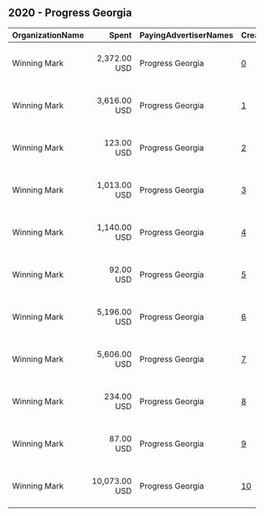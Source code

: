 ## 2020 - Progress Georgia 
|OrganizationName|Spent|PayingAdvertiserNames|CreativeUrls|Impressions|Genders|AgeBrackets|CountryCodes|BillingAddresses|CandidateBallotInformation|
|:---|---:|:---|:---|---:|:---|:---|:---|:---|:---|
|Winning Mark|2,372.00 USD|Progress Georgia|[0](https://www.snap.com/political-ads/asset/0a9e8f3b4988ba5617c2c654df00ec370fa77883488b3370a0cbb30cd2466faf?mediaType=mp4)|216,560||18+|united states|"1220 SW Morrison St Suite 910,,Portland ,97205,US"||
|Winning Mark|3,616.00 USD|Progress Georgia|[1](https://www.snap.com/political-ads/asset/64bcbc955733911b51fdcf777c0770f94e0f854bd9987169d368686887270fcc?mediaType=mp4)|385,781||18+|united states|"1220 SW Morrison St Suite 910,,Portland ,97205,US"||
|Winning Mark|123.00 USD|Progress Georgia|[2](https://www.snap.com/political-ads/asset/0a9e8f3b4988ba5617c2c654df00ec370fa77883488b3370a0cbb30cd2466faf?mediaType=mp4)|13,758||18+|united states|"1220 SW Morrison St Suite 910,,Portland ,97205,US"||
|Winning Mark|1,013.00 USD|Progress Georgia|[3](https://www.snap.com/political-ads/asset/0a9e8f3b4988ba5617c2c654df00ec370fa77883488b3370a0cbb30cd2466faf?mediaType=mp4)|109,100||18+|united states|"1220 SW Morrison St Suite 910,,Portland ,97205,US"||
|Winning Mark|1,140.00 USD|Progress Georgia|[4](https://www.snap.com/political-ads/asset/0a9e8f3b4988ba5617c2c654df00ec370fa77883488b3370a0cbb30cd2466faf?mediaType=mp4)|129,400||18+|united states|"1220 SW Morrison St Suite 910,,Portland ,97205,US"||
|Winning Mark|92.00 USD|Progress Georgia|[5](https://www.snap.com/political-ads/asset/64bcbc955733911b51fdcf777c0770f94e0f854bd9987169d368686887270fcc?mediaType=mp4)|10,471||18+|united states|"1220 SW Morrison St Suite 910,,Portland ,97205,US"||
|Winning Mark|5,196.00 USD|Progress Georgia|[6](https://www.snap.com/political-ads/asset/0a9e8f3b4988ba5617c2c654df00ec370fa77883488b3370a0cbb30cd2466faf?mediaType=mp4)|681,279||18+|united states|"1220 SW Morrison St Suite 910,,Portland ,97205,US"||
|Winning Mark|5,606.00 USD|Progress Georgia|[7](https://www.snap.com/political-ads/asset/64bcbc955733911b51fdcf777c0770f94e0f854bd9987169d368686887270fcc?mediaType=mp4)|721,398||18+|united states|"1220 SW Morrison St Suite 910,,Portland ,97205,US"||
|Winning Mark|234.00 USD|Progress Georgia|[8](https://www.snap.com/political-ads/asset/0a9e8f3b4988ba5617c2c654df00ec370fa77883488b3370a0cbb30cd2466faf?mediaType=mp4)|25,570||18+|united states|"1220 SW Morrison St Suite 910,,Portland ,97205,US"||
|Winning Mark|87.00 USD|Progress Georgia|[9](https://www.snap.com/political-ads/asset/0a9e8f3b4988ba5617c2c654df00ec370fa77883488b3370a0cbb30cd2466faf?mediaType=mp4)|9,896||18+|united states|"1220 SW Morrison St Suite 910,,Portland ,97205,US"||
|Winning Mark|10,073.00 USD|Progress Georgia|[10](https://www.snap.com/political-ads/asset/0a9e8f3b4988ba5617c2c654df00ec370fa77883488b3370a0cbb30cd2466faf?mediaType=mp4)|1,266,090||18+|united states|"1220 SW Morrison St Suite 910,,Portland ,97205,US"||
